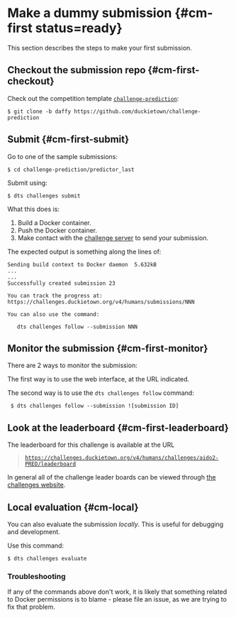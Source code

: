 # Make a dummy submission {#cm-first status=ready}

This section describes the steps to make your first submission.

## Checkout the submission repo {#cm-first-checkout}

Check out the competition template [`challenge-prediction`][template]:

    $ git clone -b daffy https://github.com/duckietown/challenge-prediction
    

[template]: https://github.com/duckietown/challenge-prediction


## Submit {#cm-first-submit}

Go to one of the sample submissions:

    $ cd challenge-prediction/predictor_last

Submit using:

    $ dts challenges submit
    
What this does is:

1. Build a Docker container.
2. Push the Docker container.
3. Make contact with the [challenge server][server] to send your submission.

[server]: https://challenges.duckietown.org/v4/

The expected output is something along the lines of:

    Sending build context to Docker daemon  5.632kB
    ...
    ...
    Successfully created submission 23
    
    You can track the progress at: https://challenges.duckietown.org/v4/humans/submissions/NNN
    
    You can also use the command:
    
       dts challenges follow --submission NNN

## Monitor the submission {#cm-first-monitor}

There are 2 ways to monitor the submission:

The first way is to use the web interface, at the URL indicated.

The second way is to use the `dts challenges follow` command:

     $ dts challenges follow --submission ![submission ID]
     
     
## Look at the leaderboard {#cm-first-leaderboard}


The leaderboard for this challenge is available at the URL 

> [`https://challenges.duckietown.org/v4/humans/challenges/aido2-PRED/leaderboard`][leaderboard]
    
    
[leaderboard]: https://challenges.duckietown.org/v4/humans/challenges/aido2-PRED/leaderboard

In general all of the challenge leader boards can be viewed through [the challenges website][challenges].


[challenges]: https://challenges.duckietown.org/v4/
      
     
## Local evaluation {#cm-local}

You can also evaluate the submission *locally*.  This is useful for debugging and development.

Use this command:

    $ dts challenges evaluate 
    
### Troubleshooting

If any of the commands above don't work, it is likely that something
related to Docker permissions is to blame - please file an issue, as we are trying to fix that problem.


